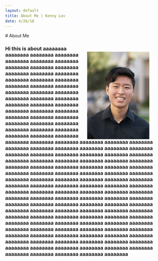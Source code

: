```yaml
---
layout: default
title: About Me | Kenny Lov
date: 4/26/18
---
```

<style> nav ul li:nth-child(2) { text-decoration: underline;} 
  img {
  float: right; 
  padding: 20px;
  width:200px;
  height:280x; 
  border-radius: 12px;
  position: relative;
  right: 20px;
  top: 40px;
}
</style>



<p>
<img src="linkedin pic.jpg">
</p>
# About Me

<h3 style = "margin-right: 0px;">
Hi this is about aaaaaaaa aaaaaaaa aaaaaaaa aaaaaaaa aaaaaaaa aaaaaaaa aaaaaaaa aaaaaaaa aaaaaaaa aaaaaaaa aaaaaaaa aaaaaaaa aaaaaaaa aaaaaaaa aaaaaaaa aaaaaaaa aaaaaaaa aaaaaaaa aaaaaaaa aaaaaaaa aaaaaaaa aaaaaaaa aaaaaaaa aaaaaaaa aaaaaaaa aaaaaaaa aaaaaaaa aaaaaaaa aaaaaaaa aaaaaaaa aaaaaaaa aaaaaaaa aaaaaaaa aaaaaaaa aaaaaaaa aaaaaaaa aaaaaaaa aaaaaaaa aaaaaaaa aaaaaaaa aaaaaaaa aaaaaaaa aaaaaaaa aaaaaaaa aaaaaaaa aaaaaaaa aaaaaaaa aaaaaaaa aaaaaaaa aaaaaaaa aaaaaaaa aaaaaaaa aaaaaaaa aaaaaaaa aaaaaaaa aaaaaaaa aaaaaaaa aaaaaaaa aaaaaaaa aaaaaaaa aaaaaaaa aaaaaaaa aaaaaaaa aaaaaaaa aaaaaaaa aaaaaaaa aaaaaaaa aaaaaaaa aaaaaaaa aaaaaaaa aaaaaaaa aaaaaaaa aaaaaaaa aaaaaaaa aaaaaaaa aaaaaaaa aaaaaaaa aaaaaaaa aaaaaaaa aaaaaaaa aaaaaaaa aaaaaaaa aaaaaaaa aaaaaaaa aaaaaaaa aaaaaaaa aaaaaaaa aaaaaaaa aaaaaaaa aaaaaaaa aaaaaaaa aaaaaaaa aaaaaaaa aaaaaaaa aaaaaaaa aaaaaaaa aaaaaaaa aaaaaaaa aaaaaaaa aaaaaaaa aaaaaaaa aaaaaaaa aaaaaaaa aaaaaaaa aaaaaaaa aaaaaaaa aaaaaaaa aaaaaaaa aaaaaaaa aaaaaaaa aaaaaaaa aaaaaaaa aaaaaaaa aaaaaaaa aaaaaaaa aaaaaaaa aaaaaaaa aaaaaaaa aaaaaaaa aaaaaaaa aaaaaaaa aaaaaaaa aaaaaaaa aaaaaaaa aaaaaaaa aaaaaaaa aaaaaaaa aaaaaaaa aaaaaaaa aaaaaaaa aaaaaaaa aaaaaaaa aaaaaaaa aaaaaaaa aaaaaaaa aaaaaaaa aaaaaaaa aaaaaaaa aaaaaaaa aaaaaaaa aaaaaaaa aaaaaaaa aaaaaaaa aaaaaaaa aaaaaaaa aaaaaaaa aaaaaaaa aaaaaaaa aaaaaaaa aaaaaaaa aaaaaaaa aaaaaaaa aaaaaaaa aaaaaaaa aaaaaaaa aaaaaaaa
  </h3>
